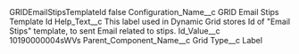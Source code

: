 <?xml version="1.0" encoding="UTF-8"?>
<CustomMetadata xmlns="http://soap.sforce.com/2006/04/metadata" xmlns:xsi="http://www.w3.org/2001/XMLSchema-instance" xmlns:xsd="http://www.w3.org/2001/XMLSchema">
    <label>GRIDEmailStipsTemplateId</label>
    <protected>false</protected>
    <values>
        <field>Configuration_Name__c</field>
        <value xsi:type="xsd:string">GRID Email Stips Template Id</value>
    </values>
    <values>
        <field>Help_Text__c</field>
        <value xsi:type="xsd:string">This label used in Dynamic Grid stores Id of &quot;Email Stips&quot; template, to sent Email related to stips.</value>
    </values>
    <values>
        <field>Id_Value__c</field>
        <value xsi:type="xsd:string">10190000004sWVs</value>
    </values>
    <values>
        <field>Parent_Component_Name__c</field>
        <value xsi:type="xsd:string">Grid</value>
    </values>
    <values>
        <field>Type__c</field>
        <value xsi:type="xsd:string">Label</value>
    </values>
</CustomMetadata>
